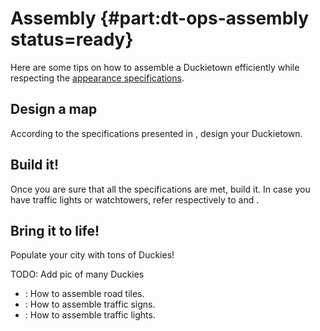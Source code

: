 # Assembly {#part:dt-ops-assembly status=ready}

Here are some tips on how to assemble a Duckietown efficiently while respecting the [appearance specifications](#dt-ops-appearance-specifications).

## Design a map

According to the specifications presented in [](#duckietown-specs), design your Duckietown.

## Build it!

Once you are sure that all the specifications are met, build it. In case you have traffic lights or watchtowers, refer respectively to [](#traffic-light-assembly) and [](#auto-localization-hardware).

## Bring it to life!

Populate your city with tons of Duckies!

TODO: Add pic of many Duckies

* [](#dt-ops-tiles): How to assemble road tiles.
* [](#dt-ops-city-traffic-signs): How to assemble traffic signs.
* [](#traffic-light-assembly): How to assemble traffic lights.
